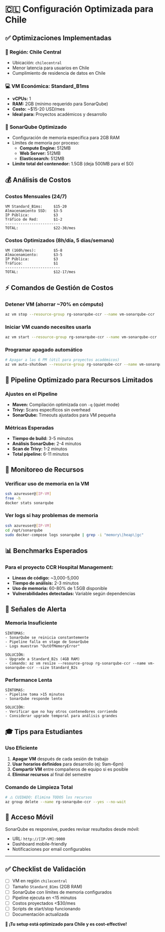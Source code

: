 # 🇨🇱 Configuración Optimizada para Chile

## ✅ Optimizaciones Implementadas

### 📍 **Región: Chile Central**
- Ubicación: `chilecentral`
- Menor latencia para usuarios en Chile
- Cumplimiento de residencia de datos en Chile

### 💻 **VM Económica: Standard_B1ms**
- **vCPUs:** 1
- **RAM:** 2GB (mínimo requerido para SonarQube)
- **Costo:** ~$15-20 USD/mes
- **Ideal para:** Proyectos académicos y desarrollo

### 🚀 **SonarQube Optimizado**
- Configuración de memoria específica para 2GB RAM
- Límites de memoria por proceso:
  - **Compute Engine:** 512MB
  - **Web Server:** 512MB
  - **Elasticsearch:** 512MB
- **Límite total del contenedor:** 1.5GB (deja 500MB para el SO)

## 💰 **Análisis de Costos**

### Costos Mensuales (24/7)
```
VM Standard_B1ms:     $15-20
Almacenamiento SSD:   $3-5
IP Pública:           $3
Tráfico de Red:       $1-2
-------------------------
TOTAL:                $22-30/mes
```

### Costos Optimizados (8h/día, 5 días/semana)
```
VM (160h/mes):        $5-8
Almacenamiento:       $3-5
IP Pública:           $3
Tráfico:              $1
-------------------------
TOTAL:                $12-17/mes
```

## ⚡ **Comandos de Gestión de Costos**

### Detener VM (ahorrar ~70% en cómputo)
```bash
az vm stop --resource-group rg-sonarqube-ccr --name vm-sonarqube-ccr
```

### Iniciar VM cuando necesites usarla
```bash
az vm start --resource-group rg-sonarqube-ccr --name vm-sonarqube-ccr
```

### Programar apagado automático
```bash
# Apagar a las 6 PM (útil para proyectos académicos)
az vm auto-shutdown --resource-group rg-sonarqube-ccr --name vm-sonarqube-ccr --time 1800
```

## 🎯 **Pipeline Optimizado para Recursos Limitados**

### Ajustes en el Pipeline
- **Maven:** Compilación optimizada con `-q` (quiet mode)
- **Trivy:** Scans específicos sin overhead
- **SonarQube:** Timeouts ajustados para VM pequeña

### Métricas Esperadas
- **Tiempo de build:** 3-5 minutos
- **Análisis SonarQube:** 2-4 minutos
- **Scan de Trivy:** 1-2 minutos
- **Total pipeline:** 6-11 minutos

## 🔧 **Monitoreo de Recursos**

### Verificar uso de memoria en la VM
```bash
ssh azureuser@[IP-VM]
free -h
docker stats sonarqube
```

### Ver logs si hay problemas de memoria
```bash
ssh azureuser@[IP-VM]
cd /opt/sonarqube
sudo docker-compose logs sonarqube | grep -i "memory\|heap\|gc"
```

## 📊 **Benchmarks Esperados**

### Para el proyecto CCR Hospital Management:
- **Líneas de código:** ~3,000-5,000
- **Tiempo de análisis:** 2-3 minutos
- **Uso de memoria:** 60-80% de 1.5GB disponible
- **Vulnerabilidades detectadas:** Variable según dependencias

## 🚨 **Señales de Alerta**

### Memoria Insuficiente
```
SÍNTOMAS:
- SonarQube se reinicia constantemente
- Pipeline falla en stage de SonarQube
- Logs muestran "OutOfMemoryError"

SOLUCIÓN:
- Upgrade a Standard_B2s (4GB RAM)
- Comando: az vm resize --resource-group rg-sonarqube-ccr --name vm-sonarqube-ccr --size Standard_B2s
```

### Performance Lenta
```
SÍNTOMAS:
- Pipeline toma >15 minutos
- SonarQube responde lento

SOLUCIÓN:
- Verificar que no hay otros contenedores corriendo
- Considerar upgrade temporal para análisis grandes
```

## 🎓 **Tips para Estudiantes**

### Uso Eficiente
1. **Apagar VM** después de cada sesión de trabajo
2. **Usar horarios definidos** para desarrollo (ej: 9am-6pm)
3. **Compartir VM** entre compañeros de equipo si es posible
4. **Eliminar recursos** al final del semestre

### Comando de Limpieza Total
```bash
# ⚠️ CUIDADO: Elimina TODOS los recursos
az group delete --name rg-sonarqube-ccr --yes --no-wait
```

## 📱 **Acceso Móvil**

SonarQube es responsive, puedes revisar resultados desde móvil:
- URL: `http://[IP-VM]:9000`
- Dashboard mobile-friendly
- Notificaciones por email configurables

---

## ✅ **Checklist de Validación**

- [ ] VM en región `chilecentral`
- [ ] Tamaño `Standard_B1ms` (2GB RAM)
- [ ] SonarQube con límites de memoria configurados
- [ ] Pipeline ejecuta en <15 minutos
- [ ] Costos proyectados <$30/mes
- [ ] Scripts de start/stop funcionando
- [ ] Documentación actualizada

**🚀 ¡Tu setup está optimizado para Chile y es cost-effective!**
